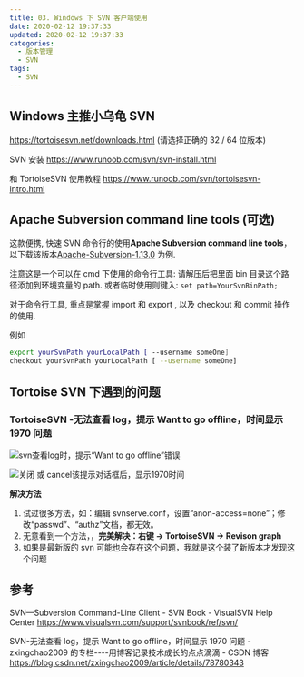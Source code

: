 ```yaml
---
title: 03. Windows 下 SVN 客户端使用
date: 2020-02-12 19:37:33
updated: 2020-02-12 19:37:33
categories:
  - 版本管理
  - SVN
tags:
  - SVN
---
```


## Windows 主推小乌龟 SVN

<https://tortoisesvn.net/downloads.html> (请选择正确的 32 / 64 位版本)

SVN 安装
<https://www.runoob.com/svn/svn-install.html>

和 TortoiseSVN 使用教程
<https://www.runoob.com/svn/tortoisesvn-intro.html>

## Apache Subversion command line tools (可选)

这款便携, 快速 SVN 命令行的使用**Apache Subversion command line tools**，以下载该版本[Apache-Subversion-1.13.0](https://www.visualsvn.com/files/Apache-Subversion-1.13.0.zip) 为例.

注意这是一个可以在 cmd 下使用的命令行工具:
请解压后把里面 bin 目录这个路径添加到环境变量的 path. 或者临时使用则键入:
`set path=YourSvnBinPath;`

对于命令行工具, 重点是掌握 import 和 export , 以及 checkout 和 commit 操作的使用.

例如

```sh
export yourSvnPath yourLocalPath [ --username someOne]
checkout yourSvnPath yourLocalPath [ --username someOne]
```

## Tortoise SVN 下遇到的问题

### TortoiseSVN -无法查看 log，提示 Want to go offline，时间显示 1970 问题

![svn查看log时，提示“Want to go offline”错误](http://likai.test.upcdn.net/%E7%89%88%E6%9C%AC%E7%AE%A1%E7%90%86-SVN/Windows-%E4%B8%8B-SVN-%E5%AE%A2%E6%88%B7%E7%AB%AF%E4%BD%BF%E7%94%A8/1.png)

![关闭 或 cancel该提示对话框后，显示1970时间](http://likai.test.upcdn.net/%E7%89%88%E6%9C%AC%E7%AE%A1%E7%90%86-SVN/Windows-%E4%B8%8B-SVN-%E5%AE%A2%E6%88%B7%E7%AB%AF%E4%BD%BF%E7%94%A8/2.png)

**解决方法**

1. 试过很多方法，如：编辑 svnserve.conf，设置“anon-access=none”；修改“passwd”、“authz”文档，都无效。
2. 无意看到一个方法，，**完美解决：右键 -> TortoiseSVN -> Revison graph**
3. 如果是最新版的 svn 可能也会存在这个问题，我就是这个装了新版本才发现这个问题

## 参考

SVN—Subversion Command-Line Client - SVN Book - VisualSVN Help Center
<https://www.visualsvn.com/support/svnbook/ref/svn/>

SVN-无法查看 log，提示 Want to go offline，时间显示 1970 问题 - zxingchao2009 的专栏----用博客记录技术成长的点点滴滴 - CSDN 博客
<https://blog.csdn.net/zxingchao2009/article/details/78780343>
